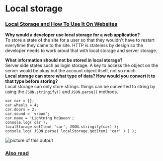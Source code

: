 # Local storage

### [Local Storage and How To Use It On Websites](https://www.smashingmagazine.com/2010/10/local-storage-and-how-to-use-it/)

**Why would a developer use local storage for a web application?**  
To store a state of the site for a user so that they wouldn't have to restart everytime they came to the site. HTTP is stateless by design so the developer needs to work
aroud that with local storage and server storage.
  
**What information should not be stored in local storage?**  
Server side states such as login storage. A key to access the object on the server would be okay but the account object itself, not so much.  
**Local storage can store what type of data? How would you convert it to that type before storing?**  
Local storage can only store strings. things can be converted to string by using the `JSON.stringify()` and `JSON.parse()` methods.  
  ```
  var car = {};
car.wheels = 4;
car.doors = 2;
car.sound = 'vroom';
car.name = 'Lightning McQueen';
console.log( car );
localStorage.setItem( 'car', JSON.stringify(car) );
console.log( JSON.parse( localStorage.getItem( 'car' ) ) );

```
![picture of this output](https://cloud.netlifyusercontent.com/assets/344dbf88-fdf9-42bb-adb4-46f01eedd629/1c7f4cfb-16dc-40c8-9b56-644a1792a3c2/console-e1285930679229.png)

### [Also read](http://diveinto.html5doctor.com/storage.html)
